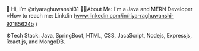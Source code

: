 👋 Hi, I’m @riyaraghuwanshi31
👩‍💻About Me: I'm a Java and MERN Developer
⭐How to reach me: Linkdin (www.linkedin.com/in/riya-raghuwanshi-92185624b )

⚙️Tech Stack: Java, SpringBoot, HTML, CSS, JacaScript, Nodejs, Expressjs, React.js, and MongoDB.
